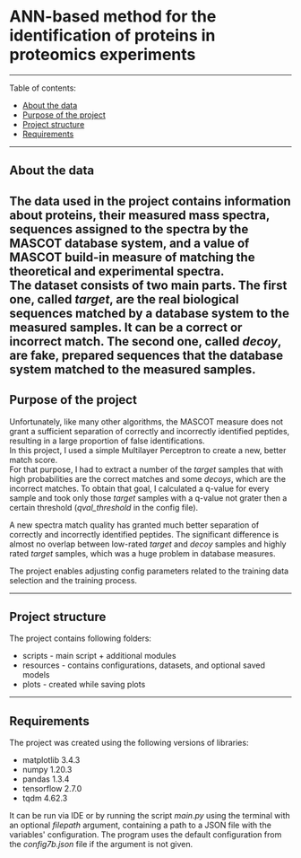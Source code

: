 # ANN-based method for the identification of proteins in proteomics experiments

-----------
Table of contents:
- [ About the data ](#data)
- [ Purpose of the project ](#project)
- [ Project structure ](#struct)
- [ Requirements ](#req)

-----------
<a name="data"></a>
## About the data
 
The data used in the project contains information about proteins, their measured mass spectra, sequences 
assigned to the spectra by the MASCOT database system, and a value of MASCOT build-in measure of matching the 
theoretical and experimental spectra. <br />
The dataset consists of two main parts. The first one, called *target*, are the real biological sequences 
matched by a database system to the measured samples. It can be a correct or incorrect match. The second one, called *decoy*, are fake, prepared sequences that the database system matched to the measured samples. <br />
-----------
<a name="project"></a>
## Purpose of the project
Unfortunately, like many other algorithms, the MASCOT measure does not grant a sufficient 
separation of correctly and incorrectly identified peptides, resulting in a large proportion 
of false identifications. <br />
In this project, I used a simple Multilayer Perceptron to create a new, better match score.
<br />
For that purpose, I had to extract a number of the *target* samples that with high probabilities are the correct matches and some *decoys*, which are the incorrect matches. To obtain that goal, I calculated a q-value for every sample and took only those *target* samples with a q-value not grater 
then a certain threshold (*qval_threshold* in the config file).

A new spectra match quality has granted much better separation of correctly and incorrectly identified peptides.
The significant difference is almost no overlap between low-rated *target* and *decoy* samples and highly rated *target* samples,
which was a huge problem in database measures. 

The project enables adjusting config parameters related to the training data selection and the training process.

-----------
<a name="struct"></a>
## Project structure 
The project contains following folders:
- scripts - main script + additional modules 
- resources - contains configurations, datasets, and optional saved models
- plots - created while saving plots  

-----------
<a name="req"></a>
## Requirements 
The project was created using the following versions of libraries:
- matplotlib 3.4.3
- numpy 1.20.3
- pandas 1.3.4
- tensorflow 2.7.0
- tqdm 4.62.3

It can be run via IDE or by running the script *main.py* using the terminal with an optional *filepath* argument, 
containing a path to a JSON file with the variables' configuration. The program uses the default configuration from the *config7b.json* file if the argument is not given.
